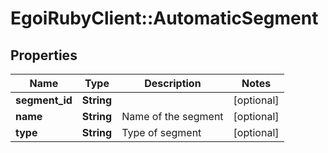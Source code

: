 # EgoiRubyClient::AutomaticSegment

## Properties
Name | Type | Description | Notes
------------ | ------------- | ------------- | -------------
**segment_id** | **String** |  | [optional] 
**name** | **String** | Name of the segment | [optional] 
**type** | **String** | Type of segment | [optional] 


